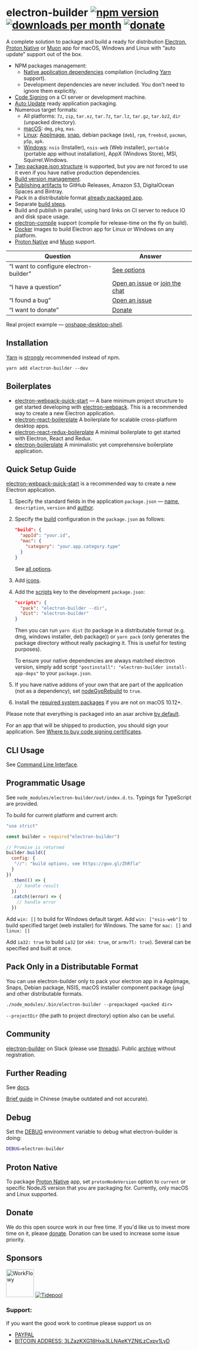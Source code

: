 # electron-builder [![npm version](https://img.shields.io/npm/v/electron-builder.svg?label=latest)](https://yarn.pm/electron-builder) [![downloads per month](https://img.shields.io/npm/dm/electron-builder.svg)](https://yarn.pm/electron-builder) [![donate](https://img.shields.io/badge/Donate-Donorbox-green.svg)](https://www.electron.build/donate)
A complete solution to package and build a ready for distribution [Electron](https://electronjs.org), [Proton Native](https://proton-native.js.org/) or [Muon](https://github.com/brave/muon) app for macOS, Windows and Linux with “auto update” support out of the box.

* NPM packages management:
  * [Native application dependencies](https://electron.atom.io/docs/tutorial/using-native-node-modules/) compilation (including [Yarn](http://yarnpkg.com/) support).
  * Development dependencies are never included. You don't need to ignore them explicitly.
* [Code Signing](https://www.electron.build/code-signing) on a CI server or development machine.
* [Auto Update](https://www.electron.build/auto-update) ready application packaging.
* Numerous target formats:
  * All platforms: `7z`, `zip`, `tar.xz`, `tar.7z`, `tar.lz`, `tar.gz`, `tar.bz2`, `dir` (unpacked directory).
  * [macOS](https://www.electron.build/configuration/mac): `dmg`, `pkg`, `mas`.
  * [Linux](https://www.electron.build/configuration/linux): [AppImage](http://appimage.org), [snap](http://snapcraft.io), debian package (`deb`), `rpm`, `freebsd`, `pacman`, `p5p`, `apk`.
  * [Windows](https://www.electron.build/configuration/win): `nsis` (Installer), `nsis-web` (Web installer), `portable` (portable app without installation), AppX (Windows Store), MSI, Squirrel.Windows.
* [Two package.json structure](https://www.electron.build/tutorials/two-package-structure) is supported, but you are not forced to use it even if you have native production dependencies.
* [Build version management](https://www.electron.build/configuration/configuration#build-version-management).
* [Publishing artifacts](https://www.electron.build/configuration/publish) to GitHub Releases, Amazon S3, DigitalOcean Spaces and Bintray.
* Pack in a distributable format [already packaged app](#pack-only-in-a-distributable-format).
* Separate [build steps](https://github.com/electron-userland/electron-builder/issues/1102#issuecomment-271845854).
* Build and publish in parallel, using hard links on CI server to reduce IO and disk space usage.
* [electron-compile](https://github.com/electron/electron-compile) support (compile for release-time on the fly on build).
* [Docker](https://www.electron.build/multi-platform-build#docker) images to build Electron app for Linux or Windows on any platform.
* [Proton Native](https://proton-native.js.org/) and [Muon](https://github.com/brave/muon) support.

| Question | Answer |
|----------|-------|
| “I want to configure electron-builder” | [See options](https://electron.build/configuration/configuration) |
| “I have a question” | [Open an issue](https://github.com/electron-userland/electron-builder/issues) or [join the chat](https://slackin.electron.build) |
| “I found a bug” | [Open an issue](https://github.com/electron-userland/electron-builder/issues/new) |
| “I want to donate” | [Donate](https://www.electron.build/donate) |

Real project example — [onshape-desktop-shell](https://github.com/develar/onshape-desktop-shell).

## Installation
[Yarn](http://yarnpkg.com/) is [strongly](https://github.com/electron-userland/electron-builder/issues/1147#issuecomment-276284477) recommended instead of npm.

`yarn add electron-builder --dev`

## Boilerplates

* [electron-webpack-quick-start](https://github.com/electron-userland/electron-webpack-quick-start) — A bare minimum project structure to get started developing with [electron-webpack](https://github.com/electron-userland/electron-webpack). This is a recommended way to create a new Electron application.
* [electron-react-boilerplate](https://github.com/chentsulin/electron-react-boilerplate) A boilerplate for scalable cross-platform desktop apps.
* [electron-react-redux-boilerplate](https://github.com/jschr/electron-react-redux-boilerplate) A minimal boilerplate to get started with Electron, React and Redux.
* [electron-boilerplate](https://github.com/szwacz/electron-boilerplate) A minimalistic yet comprehensive boilerplate application.

## Quick Setup Guide

[electron-webpack-quick-start](https://github.com/electron-userland/electron-webpack-quick-start) is a recommended way to create a new Electron application.

1. Specify the standard fields in the application `package.json` — [name](https://electron.build/configuration/configuration#Metadata-name), `description`, `version` and [author](https://docs.npmjs.com/files/package.json#people-fields-author-contributors).

2. Specify the [build](https://electron.build/configuration/configuration#build) configuration in the `package.json` as follows:
    ```json
    "build": {
      "appId": "your.id",
      "mac": {
        "category": "your.app.category.type"
      }
    }
    ```
   See [all options](https://electron.build/configuration/configuration).

3. Add [icons](https://electron.build/icons).

4. Add the [scripts](https://docs.npmjs.com/cli/run-script) key to the development `package.json`:
    ```json
    "scripts": {
      "pack": "electron-builder --dir",
      "dist": "electron-builder"
    }
    ```
    Then you can run `yarn dist` (to package in a distributable format (e.g. dmg, windows installer, deb package)) or `yarn pack` (only generates the package directory without really packaging it. This is useful for testing purposes).

    To ensure your native dependencies are always matched electron version, simply add script `"postinstall": "electron-builder install-app-deps"` to your `package.json`.

5. If you have native addons of your own that are part of the application (not as a dependency), set [nodeGypRebuild](https://www.electron.build/configuration/configuration#Configuration-nodeGypRebuild) to `true`.

6. Install the [required system packages](https://www.electron.build/multi-platform-build) if you are not on macOS 10.12+.

Please note that everything is packaged into an asar archive [by default](https://electron.build/configuration/configuration#Configuration-asar).

For an app that will be shipped to production, you should sign your application. See [Where to buy code signing certificates](https://electron.build/code-signing#where-to-buy-code-signing-certificate).

## CLI Usage

See [Command Line Interface](https://www.electron.build/cli).

## Programmatic Usage
See `node_modules/electron-builder/out/index.d.ts`. Typings for TypeScript are provided.

To build for current platform and current arch:
```js
"use strict"

const builder = require("electron-builder")

// Promise is returned
builder.build({
  config: {
   "//": "build options, see https://goo.gl/ZhRfla"
  }
})
  .then(() => {
    // handle result
  })
  .catch((error) => {
    // handle error
  })
```

Add `win: []` to build for Windows default target. Add `win: ["nsis-web"]` to build specified target (web installer) for Windows. The same for `mac: []` and `linux: []`

Add `ia32: true` to build `ia32` (or `x64: true`, or `armv7l: true`). Several can be specified and built at once.

## Pack Only in a Distributable Format

You can use electron-builder only to pack your electron app in a AppImage, Snaps, Debian package, NSIS, macOS installer component package (`pkg`)
and other distributable formats.

```
./node_modules/.bin/electron-builder --prepackaged <packed dir>
```

`--projectDir` (the path to project directory) option also can be useful.

## Community

[electron-builder](https://slackin.electron.build) on Slack (please use [threads](https://get.slack.help/hc/articles/115000769927-Message-threads)).
Public [archive](http://electron-builder.slackarchive.io) without registration.

## Further Reading
See [docs](https://electron.build).

[Brief guide](https://nicholaslee119.github.io/2018/01/11/electronBuilder全家桶使用指南/) in Chinese (maybe outdated and not accurate).

## Debug

Set the [DEBUG](https://github.com/visionmedia/debug#windows-note) environment variable to debug what electron-builder is doing:
```bash
DEBUG=electron-builder
```

## Proton Native

To package [Proton Native](https://proton-native.js.org/) app, set `protonNodeVersion` option to `current` or specific NodeJS version that you are packaging for.
Currently, only macOS and Linux supported.

## Donate

We do this open source work in our free time. If you'd like us to invest more time on it, please [donate](https://www.electron.build/donate). Donation can be used to increase some issue priority.

## Sponsors

<a href="https://workflowy.com"><img src="https://workflowy.com/media/i/wf-icon-android.png" alt="WorkFlowy" title="WorkFlowy" width="75" height="75"/></a>
<a href="https://tidepool.org"><img src="https://www.electron.build/sponsor-logos/Tidepool_Logo_Light.svg" alt="Tidepool" title="Tidepool" /></a>

### Support:

If you want the good work to continue please support us on

* [PAYPAL](https://www.paypal.me/ishandutta2007)
* [BITCOIN ADDRESS: 3LZazKXG18Hxa3LLNAeKYZNtLzCxpv1LyD](https://www.coinbase.com/join/5a8e4a045b02c403bc3a9c0c)
